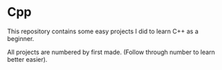 # Cpp
This repository contains some easy projects I did to learn C++ as a beginner.

All projects are numbered by first made. (Follow through number to learn better easier).
